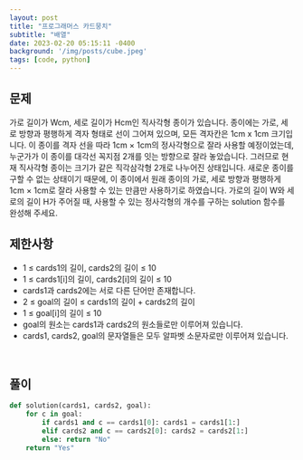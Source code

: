 ```yaml
---
layout: post
title: "프로그래머스 카드뭉치"
subtitle: "배열"
date: 2023-02-20 05:15:11 -0400
background: '/img/posts/cube.jpeg'
tags: [code, python]
---
```

## 문제
가로 길이가 Wcm, 세로 길이가 Hcm인 직사각형 종이가 있습니다. 종이에는 가로, 세로 방향과 평행하게 격자 형태로 선이 그어져 있으며, 모든 격자칸은 1cm x 1cm 크기입니다. 이 종이를 격자 선을 따라 1cm × 1cm의 정사각형으로 잘라 사용할 예정이었는데, 누군가가 이 종이를 대각선 꼭지점 2개를 잇는 방향으로 잘라 놓았습니다. 그러므로 현재 직사각형 종이는 크기가 같은 직각삼각형 2개로 나누어진 상태입니다. 새로운 종이를 구할 수 없는 상태이기 때문에, 이 종이에서 원래 종이의 가로, 세로 방향과 평행하게 1cm × 1cm로 잘라 사용할 수 있는 만큼만 사용하기로 하였습니다.
가로의 길이 W와 세로의 길이 H가 주어질 때, 사용할 수 있는 정사각형의 개수를 구하는 solution 함수를 완성해 주세요.
<br>

## 제한사항
* 1 ≤ cards1의 길이, cards2의 길이 ≤ 10
* 1 ≤ cards1[i]의 길이, cards2[i]의 길이 ≤ 10
* cards1과 cards2에는 서로 다른 단어만 존재합니다.
* 2 ≤ goal의 길이 ≤ cards1의 길이 + cards2의 길이
* 1 ≤ goal[i]의 길이 ≤ 10
* goal의 원소는 cards1과 cards2의 원소들로만 이루어져 있습니다.
* cards1, cards2, goal의 문자열들은 모두 알파벳 소문자로만 이루어져 있습니다.
<br>

## 풀이

``` python
def solution(cards1, cards2, goal):
    for c in goal:
        if cards1 and c == cards1[0]: cards1 = cards1[1:]
        elif cards2 and c == cards2[0]: cards2 = cards2[1:]
        else: return "No"
    return "Yes"
```
